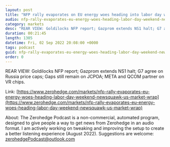 ```yaml
---
layout: post
title: "NFP rally evaporates on EU energy woes heading into labor day weekend - Newsquawk US Market Wrap"
audio: nfp-rally-evaporates-eu-energy-woes-heading-labor-day-weekend-newsquawk-us-market-wrap-0
category: markets
desc: "REAR VIEW: Goldilocks NFP report; Gazprom extends NS1 halt; G7 agree on Russia price caps; Gaps still remain on JCPOA; META and QCOM partner on VR chips."
duration: 00:21:45
length: 1305
datetime: Fri, 02 Sep 2022 20:08:00 +0000
tags: podcast
guid: nfp-rally-evaporates-eu-energy-woes-heading-labor-day-weekend-newsquawk-us-market-wrap-0
order: 0
---
```

REAR VIEW: Goldilocks NFP report; Gazprom extends NS1 halt; G7 agree on Russia price caps; Gaps still remain on JCPOA; META and QCOM partner on VR chips.

Link: [https://www.zerohedge.com/markets/nfp-rally-evaporates-eu-energy-woes-heading-labor-day-weekend-newsquawk-us-market-wrap](https://www.zerohedge.com/markets/nfp-rally-evaporates-eu-energy-woes-heading-labor-day-weekend-newsquawk-us-market-wrap)

About: The Zerohedge Podcast is a non-commercial, automated program, designed to give people a way to get news from Zerohedge in an audio format.  I am actively working on tweaking and improving the setup to create a better listening experience (August 2022).  Suggestions are welcome: [zerohedgePodcast@outlook.com](mailto:zerohedgePodcast@outlook.com)